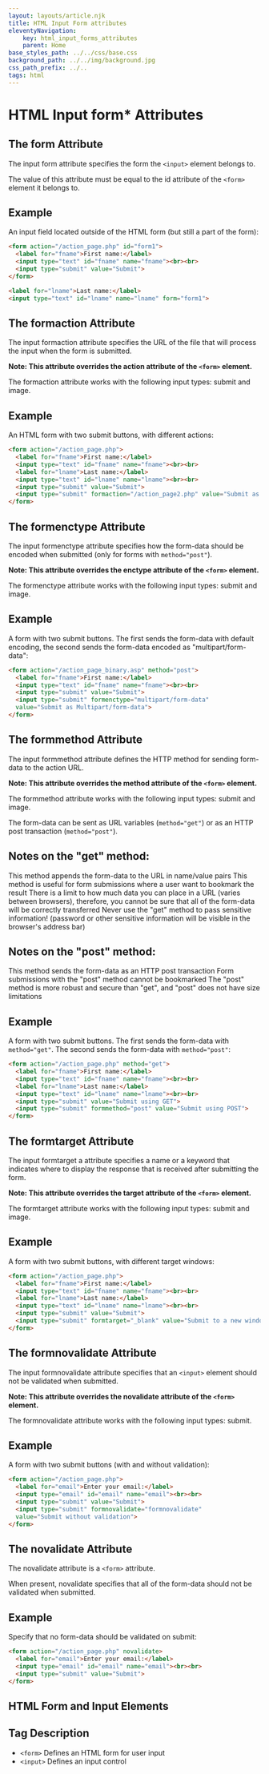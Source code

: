 ```yaml
---
layout: layouts/article.njk
title: HTML Input Form attributes
eleventyNavigation:
    key: html_input_forms_attributes
    parent: Home
base_styles_path: ../../css/base.css
background_path: ../../img/background.jpg
css_path_prefix: ../..
tags: html
---
```

# HTML Input form* Attributes
## The form Attribute
The input form attribute specifies the form the `<input>` element belongs to.

The value of this attribute must be equal to the id attribute of the `<form>` element it belongs to.

## Example
An input field located outside of the HTML form (but still a part of the form):
```html
<form action="/action_page.php" id="form1">
  <label for="fname">First name:</label>
  <input type="text" id="fname" name="fname"><br><br>
  <input type="submit" value="Submit">
</form>

<label for="lname">Last name:</label>
<input type="text" id="lname" name="lname" form="form1">
```
## The formaction Attribute
The input formaction attribute specifies the URL of the file that will process the input when the form is submitted.

<strong>Note: This attribute overrides the action attribute of the `<form>` element.</strong>

The formaction attribute works with the following input types: submit and image.

## Example
An HTML form with two submit buttons, with different actions:
```html
<form action="/action_page.php">
  <label for="fname">First name:</label>
  <input type="text" id="fname" name="fname"><br><br>
  <label for="lname">Last name:</label>
  <input type="text" id="lname" name="lname"><br><br>
  <input type="submit" value="Submit">
  <input type="submit" formaction="/action_page2.php" value="Submit as Admin">
</form>
```
## The formenctype Attribute
The input formenctype attribute specifies how the form-data should be encoded when submitted (only for forms with `method="post"`).

<strong>Note: This attribute overrides the enctype attribute of the `<form>` element.</strong>

The formenctype attribute works with the following input types: submit and image.

## Example
A form with two submit buttons. The first sends the form-data with default encoding, the second sends the form-data encoded as "multipart/form-data":
```html
<form action="/action_page_binary.asp" method="post">
  <label for="fname">First name:</label>
  <input type="text" id="fname" name="fname"><br><br>
  <input type="submit" value="Submit">
  <input type="submit" formenctype="multipart/form-data"
  value="Submit as Multipart/form-data">
</form>
```
## The formmethod Attribute
The input formmethod attribute defines the HTTP method for sending form-data to the action URL.

<strong>Note: This attribute overrides the method attribute of the `<form>` element.</strong>

The formmethod attribute works with the following input types: submit and image.

The form-data can be sent as URL variables (`method="get"`) or as an HTTP post transaction (`method="post"`).

## Notes on the "get" method:

This method appends the form-data to the URL in name/value pairs
This method is useful for form submissions where a user want to bookmark the result
There is a limit to how much data you can place in a URL (varies between browsers), therefore, you cannot be sure that all of the form-data will be correctly transferred
Never use the "get" method to pass sensitive information! (password or other sensitive information will be visible in the browser's address bar)
## Notes on the "post" method:

This method sends the form-data as an HTTP post transaction
Form submissions with the "post" method cannot be bookmarked
The "post" method is more robust and secure than "get", and "post" does not have size limitations
## Example
A form with two submit buttons. The first sends the form-data with `method="get"`. The second sends the form-data with `method="post"`:
```html
<form action="/action_page.php" method="get">
  <label for="fname">First name:</label>
  <input type="text" id="fname" name="fname"><br><br>
  <label for="lname">Last name:</label>
  <input type="text" id="lname" name="lname"><br><br>
  <input type="submit" value="Submit using GET">
  <input type="submit" formmethod="post" value="Submit using POST">
</form>
```
## The formtarget Attribute
The input formtarget a attribute specifies a name or a keyword that indicates where to display the response that is received after submitting the form.

<strong>Note: This attribute overrides the target attribute of the `<form>` element.</strong>

The formtarget attribute works with the following input types: submit and image.

## Example
A form with two submit buttons, with different target windows:
```html
<form action="/action_page.php">
  <label for="fname">First name:</label>
  <input type="text" id="fname" name="fname"><br><br>
  <label for="lname">Last name:</label>
  <input type="text" id="lname" name="lname"><br><br>
  <input type="submit" value="Submit">
  <input type="submit" formtarget="_blank" value="Submit to a new window/tab">
</form>
```
## The formnovalidate Attribute
The input formnovalidate attribute specifies that an `<input>` element should not be validated when submitted.

<strong>Note: This attribute overrides the novalidate attribute of the `<form>` element.</strong>

The formnovalidate attribute works with the following input types: submit.

## Example
A form with two submit buttons (with and without validation):
```html
<form action="/action_page.php">
  <label for="email">Enter your email:</label>
  <input type="email" id="email" name="email"><br><br>
  <input type="submit" value="Submit">
  <input type="submit" formnovalidate="formnovalidate"
  value="Submit without validation">
</form>
```
## The novalidate Attribute

The novalidate attribute is a `<form>` attribute.

When present, novalidate specifies that all of the form-data should not be validated when submitted.

## Example
Specify that no form-data should be validated on submit:
```html
<form action="/action_page.php" novalidate>
  <label for="email">Enter your email:</label>
  <input type="email" id="email" name="email"><br><br>
  <input type="submit" value="Submit">
</form>
```
## HTML Form and Input Elements
## Tag	Description
* `<form>`	Defines an HTML form for user input
* `<input>`	Defines an input control